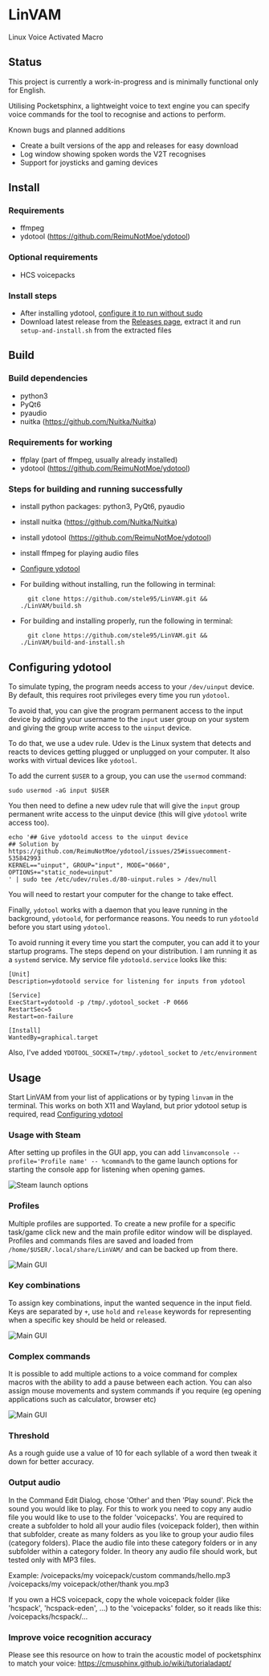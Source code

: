 # LinVAM
Linux Voice Activated Macro

## Status
This project is currently a work-in-progress and is minimally functional only for English.

Utilising Pocketsphinx, a lightweight voice to text engine you can specify voice commands for the tool to recognise and actions to perform.

Known bugs and planned additions
- Create a built versions of the app and releases for easy download
- Log window showing spoken words the V2T recognises
- Support for joysticks and gaming devices

## Install
### Requirements
- ffmpeg
- ydotool (https://github.com/ReimuNotMoe/ydotool)

### Optional requirements
- HCS voicepacks

### Install steps
- After installing ydotool, [configure it to run without sudo](https://github.com/stele95/LinVAM?tab=readme-ov-file#configuring-ydotool)
- Download latest release from the [Releases page](https://github.com/stele95/LinVAM/releases), extract it and run ``setup-and-install.sh`` from the extracted files

## Build
### Build dependencies
- python3
- PyQt6
- pyaudio
- nuitka (https://github.com/Nuitka/Nuitka)

### Requirements for working
- ffplay (part of ffmpeg, usually already installed)
- ydotool (https://github.com/ReimuNotMoe/ydotool)

### Steps for building and running successfully
- install python packages: python3, PyQt6, pyaudio
- install nuitka (https://github.com/Nuitka/Nuitka)
- install ydotool (https://github.com/ReimuNotMoe/ydotool)
- install ffmpeg for playing audio files
- [Configure ydotool](https://github.com/stele95/LinVAM?tab=readme-ov-file#configuring-ydotool)

- For building without installing, run the following in terminal:

        git clone https://github.com/stele95/LinVAM.git && ./LinVAM/build.sh

- For building and installing properly, run the following in terminal:

        git clone https://github.com/stele95/LinVAM.git && ./LinVAM/build-and-install.sh

## Configuring ydotool
To simulate typing, the program needs access to your ``/dev/uinput`` device.
By default, this requires root privileges every time you run ``ydotool``.

To avoid that, you can give the program permanent access to the input device by adding your username to the ``input``
user group on your system and giving the group write access to the ``uinput`` device.

To do that, we use a udev rule.
Udev is the Linux system that detects and reacts to devices getting plugged or unplugged on your computer.
It also works with virtual devices like ``ydotool``.

To add the current ``$USER`` to a group, you can use the ``usermod`` command:

    sudo usermod -aG input $USER


You then need to define a new udev rule that will give the ``input`` group permanent write access to the uinput device
(this will give ``ydotool`` write access too).

    echo '## Give ydotoold access to the uinput device
    ## Solution by https://github.com/ReimuNotMoe/ydotool/issues/25#issuecomment-535842993
    KERNEL=="uinput", GROUP="input", MODE="0660", OPTIONS+="static_node=uinput"
    ' | sudo tee /etc/udev/rules.d/80-uinput.rules > /dev/null


You will need to restart your computer for the change to take effect.

Finally, ``ydotool`` works with a daemon that you leave running in the background, ``ydotoold``,
for performance reasons. You needs to run ``ydotoold`` before you start using ``ydotool``.

To avoid running it every time you start the computer, you can add it to your startup programs.
The steps depend on your distribution. I am running it as a ``systemd`` service. My service file ``ydotoold.service`` looks like this:

    [Unit]
    Description=ydotoold service for listening for inputs from ydotool

    [Service]
    ExecStart=ydotoold -p /tmp/.ydotool_socket -P 0666
    RestartSec=5
    Restart=on-failure

    [Install]
    WantedBy=graphical.target

Also, I've added ``YDOTOOL_SOCKET=/tmp/.ydotool_socket`` to ``/etc/environment``


## Usage
Start LinVAM from your list of applications or by typing ``linvam`` in the terminal. This works on both X11 and Wayland, but prior ydotool setup is required, read [Configuring ydotool](https://github.com/stele95/LinVAM?tab=readme-ov-file#configuring-ydotool)

### Usage with Steam
After setting up profiles in the GUI app, you can add ``linvamconsole --profile='Profile name' -- %command%`` to the game launch options for starting the console app for listening when opening games.

![Steam launch options](https://raw.githubusercontent.com/stele95/LinVAM/master/.img/steam.png)

### Profiles
Multiple profiles are supported.  To create a new profile for a specific task/game click new and the main profile editor window will be displayed.
Profiles and commands files are saved and loaded from ``/home/$USER/.local/share/LinVAM/`` and can be backed up from there.

![Main GUI](https://raw.githubusercontent.com/stele95/LinVAM/master/.img/gui.png)
### Key combinations
To assign key combinations, input the wanted sequence in the input field. Keys are separated by ```+```, use ``hold`` and ``release`` keywords for representing when a specific key should be held or released.

![Main GUI](https://raw.githubusercontent.com/stele95/LinVAM/master/.img/combination.png)
### Complex commands
It is possible to add multiple actions to a voice command for complex macros with the ability to add a pause between each action.
You can also assign mouse movements and system commands if you require (eg opening applications such as calculator, browser etc)

![Main GUI](https://raw.githubusercontent.com/stele95/LinVAM/master/.img/complex.png)
### Threshold
As a rough guide use a value of 10 for each syllable of a word then tweak it down for better accuracy.

### Output audio
In the Command Edit Dialog, chose 'Other' and then 'Play sound'. Pick the sound you would like to play.
For this to work you need to copy any audio file you would like to use to the folder 'voicepacks'.
You are required to create a subfolder to hold all your audio files (voicepack folder), then within that subfolder, create as many folders as you like to group your audio files (category folders).
Place the audio file into these category folders or in any subfolder within a category folder.
In theory any audio file should work, but tested only with MP3 files.

Example:
/voicepacks/my voicepack/custom commands/hello.mp3
/voicepacks/my voicepack/other/thank you.mp3

If you own a HCS voicepack, copy the whole voicepack folder (like 'hcspack', 'hcspack-eden', ...) to the 'voicepacks' folder, so it reads like this:
/voicepacks/hcspack/...

### Improve voice recognition accuracy
Please see this resource on how to train the acoustic model of pocketsphinx to match your voice:
https://cmusphinx.github.io/wiki/tutorialadapt/
